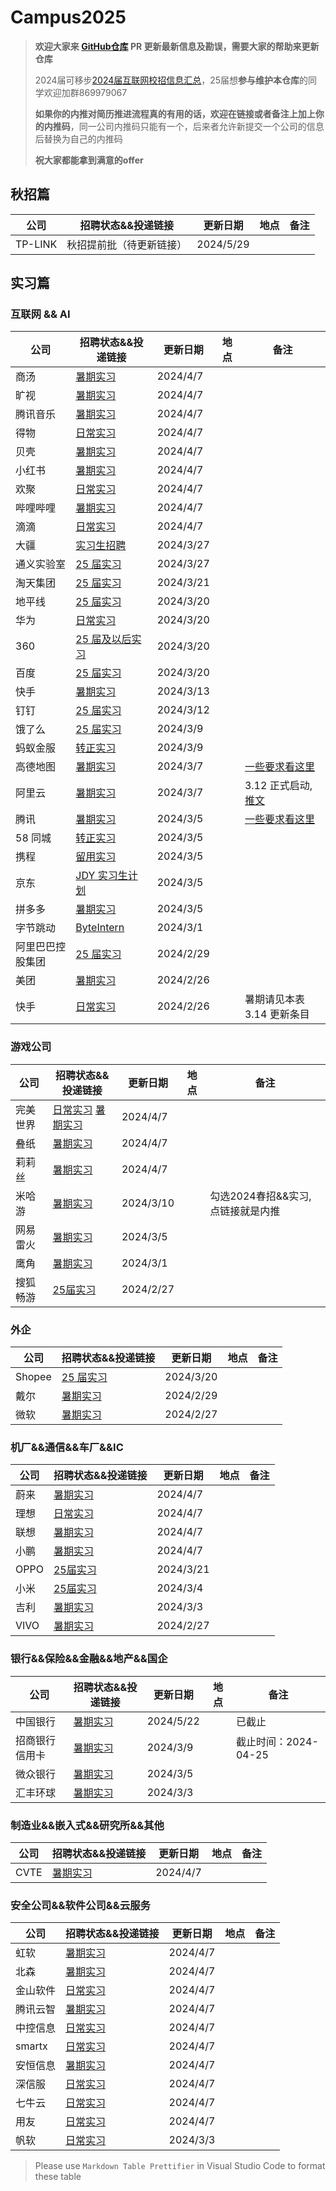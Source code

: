 # Campus2025

> **欢迎大家来 [GitHub仓库](https://github.com/NAOSI-DLUT/Campus2025) PR 更新最新信息及勘误，需要大家的帮助来更新仓库**
>
> 2024届可移步[2024届互联网校招信息汇总](https://campus2024.top/)，25届想**参与维护本仓库**的同学欢迎加群869979067
>
> **如果你的内推对简历推进流程真的有用的话，欢迎在链接或者备注上加上你的内推码**，同一公司内推码只能有一个，后来者允许新提交一个公司的信息后替换为自己的内推码
>
> **祝大家都能拿到满意的offer**

## 秋招篇

| 公司             | 招聘状态&&投递链接                                           | 更新日期  | 地点 | 备注                                                         |
| ---------------- | ------------------------------------------------------------ | --------- | ---- | ------------------------------------------------------------ |
| TP-LINK  | 秋招提前批（待更新链接） | 2024/5/29 | | |


## 实习篇

### 互联网 && AI

| 公司             | 招聘状态&&投递链接                                           | 更新日期  | 地点 | 备注                                                         |
| ---------------- | ------------------------------------------------------------ | --------- | ---- | ------------------------------------------------------------ |
| 商汤             | [暑期实习](https://hr.sensetime.com/SU60fa3bdabef57c1023fc1cbc/pb/interns.html) | 2024/4/7  |      |                                                              |
| 旷视             | [暑期实习](https://app.mokahr.com/campus-recruitment/megviihr/38642#/jobs?project=100030016) | 2024/4/7  |      |                                                              |
| 腾讯音乐         | [暑期实习](https://join.tencentmusic.com/campus/post/?type=20) | 2024/4/7  |      |                                                              |
| 得物             | [日常实习](https://campus.dewu.com/578078/position/list?functionCategory=7287149763211446589) | 2024/4/7  |      |                                                              |
| 贝壳             | [暑期实习](http://campus.ke.com/adcrecru3.aspx)              | 2024/4/7  |      |                                                              |
| 小红书           | [暑期实习](https://job.xiaohongshu.com/intern)               | 2024/4/7  |      |                                                              |
| 欢聚             | [日常实习](https://app.mokahr.com/apply/hjsd/48#/jobs?_k=i3ov2o&commitment=%E5%AE%9E%E4%B9%A0&page=1) | 2024/4/7  |      |                                                              |
| 哔哩哔哩         | [暑期实习](https://jobs.bilibili.com/campus/positions?type=0) | 2024/4/7  |      |                                                              |
| 滴滴             | [日常实习](https://app.mokahr.com/apply/didiglobal/6222#/?anchorName=3046959645&sourceToken=) | 2024/4/7  |      |                                                              |
| 大疆             | [实习生招聘](https://we.dji.com/zh-CN/campus/position?project=intern&from=sec_nav) | 2024/3/27 |      |                                                              |
| 通义实验室       | [25 届实习](https://careers-tongyi.alibaba.com/campus/position-list?campusType=internship&lang=zh) | 2024/3/27 |      |                                                              |
| 淘天集团         | [25 届实习](https://talent.taotian.com/campus/position-list?campusType=internship&lang=zh) | 2024/3/21 |      |                                                              |
| 地平线           | [25 届实习](https://wecruit.hotjob.cn/SU6409ef49bef57c635fd390a6/pb/school.html) | 2024/3/20 |      |                                                              |
| 华为             | [日常实习](https://career.huawei.com/reccampportal/portal5/campus-recruitment.html?jobTypes=0#jobList) | 2024/3/20 |      |                                                              |
| 360              | [25 届及以后实习](https://360campus.zhiye.com/jobs)          | 2024/3/20 |      |                                                              |
| 百度             | [25 届实习](https://talent.baidu.com/jobs/list)              | 2024/3/20 |      |                                                              |
| 快手             | [暑期实习](https://campus.kuaishou.cn/recruit/campus/e/#/campus/jobs?pageNum=1&positionNatureCode=intern) | 2024/3/13 |      |                                                              |
| 钉钉             | [25 届实习](https://talent.dingtalk.com/campus/position-list?campusType=internship&lang=zh) | 2024/3/12 |      |                                                              |
| 饿了么           | [25 届实习](https://talent.ele.me/campus/position-list?campusType=internship&lang=zh) | 2024/3/9  |      |                                                              |
| 蚂蚁金服         | [转正实习](https://talent.antgroup.com/campus-full-list)     | 2024/3/9  |      |                                                              |
| 高德地图         | [暑期实习](https://talent.amap.com/campus/position-list?campusType=internship&lang=zh) | 2024/3/7  |      | [一些要求看这里](https://talent.amap.com/campus/notice?code=1&lang=zh&tab=notice) |
| 阿里云           | [暑期实习](https://careers.aliyun.com/home?lang=zh)          | 2024/3/7  |      | 3.12 正式启动, [推文](https://mp.weixin.qq.com/s/RRsKUjQjrsoybyATofFaoQ) |
| 腾讯             | [暑期实习](https://join.qq.com/post.html?query=p_2)          | 2024/3/5  |      | [一些要求看这里](https://join.qq.com/detail.html?id=270)     |
| 58 同城          | [转正实习](https://campus.58.com/campus/jobs)                | 2024/3/5  |      |                                                              |
| 携程             | [留用实习](https://app.mokahr.com/campus-recruitment/trip/37757?sourceToken=60db9f675d5b58f868aa5dd97721a7aa#/jobs?project%5B0%5D=100054752&page=1&anchorName=jobsList) | 2024/3/5  |      |                                                              |
| 京东             | [JDY 实习生计划](https://campus.jd.com/#/jobs?selProjects=45) | 2024/3/5  |      |                                                              |
| 拼多多           | [暑期实习](https://careers.pinduoduo.com/campus/m/pages/index/index?type=train) | 2024/3/5  |      |                                                              |
| 字节跳动         | [ByteIntern](https://jobs.bytedance.com/campus/position?keywords=&category=&location=&project=7194661126919358757&type=3&job_hot_flag=&current=1&limit=10&functionCategory=&tag=) | 2024/3/1  |      |                                                              |
| 阿里巴巴控股集团 | [25 届实习](https://talent-holding.alibaba.com/campus/position-list?campusType=internship&lang=zh) | 2024/2/29 |      |                                                              |
| 美团             | [暑期实习](https://zhaopin.meituan.com/web/campus?hiringType=2_2) | 2024/2/26 |      |                                                              |
| 快手             | [日常实习](https://zhaopin.kuaishou.cn/recruit/e/#/official/trainee/?workLocationCode=domestic) | 2024/2/26 |      | 暑期请见本表 3.14 更新条目                                   |



### 游戏公司

| 公司     | 招聘状态&&投递链接                                           | 更新日期  | 地点 | 备注                               |
| -------- | ------------------------------------------------------------ | --------- | ---- | ---------------------------------- |
| 完美世界 | [日常实习](https://careersite.tupu360.com/wanmei/position/index?recruitmentType=INTERNSHIPRECRUITMENT) [暑期实习](https://app.mokahr.com/campus-recruitment/pwrd/118768#/page/25%E5%B1%8A%E5%AE%8C%E7%BE%8E%E5%AE%9E%E4%B9%A0%E7%94%9F) | 2024/4/7  |      |                                    |
| 叠纸     | [暑期实习](https://career.papegames.com/campus/position/list?keywords=&category=&location=&project=7336880993762216242&type=&job_hot_flag=&current=1&limit=10&functionCategory=&tag=) | 2024/4/7  |      |                                    |
| 莉莉丝   | [暑期实习](https://lilithgames.jobs.feishu.cn/intern/)       | 2024/4/7  |      |                                    |
| 米哈游   | [暑期实习](https://jobs.mihoyo.com/?sharePageId=37496&recommendationCode=OHLJ9&isRecommendation=true#/campus/position) | 2024/3/10 |      | 勾选2024春招&&实习, 点链接就是内推 |
| 网易雷火 | [暑期实习](https://leihuo.163.com/campus/#/intern)           | 2024/3/5  |      |                                    |
| 鹰角     | [暑期实习](https://campus.hypergryph.com/campus_apply/hypergryph/26326/#/) | 2024/3/1  |      |                                    |
| 搜狐畅游 | [25届实习](https://app.mokahr.com/campus-recruitment/cyou-inc/42233?recommendCode=DSGUrJ34#/jobs) | 2024/2/27 |      |                                    |

### 外企

| 公司   | 招聘状态&&投递链接                                           | 更新日期  | 地点 | 备注 |
| ------ | ------------------------------------------------------------ | --------- | ---- | ---- |
| Shopee | [25 届实习](https://app.mokahr.com/campus-recruitment/shopee/2962#/jobs?zhineng%5B0%5D=168594&page=1&anchorName=jobsList) | 2024/3/20 |      |      |
| 戴尔   | [暑期实习](https://chinajobs.dell.com/%e7%b1%bb%e5%88%ab/jobs/25848/63696/1) | 2024/2/29 |      |      |
| 微软   | [暑期实习](https://jobs.careers.microsoft.com/global/en/search?lc=China) | 2024/2/27 |      |      |


### 机厂&&通信&&车厂&&IC

| 公司 | 招聘状态&&投递链接                                           | 更新日期  | 地点 | 备注 |
| ---- | ------------------------------------------------------------ | --------- | ---- | ---- |
| 蔚来 | [暑期实习](https://nio.jobs.feishu.cn/intern/position/)      | 2024/4/7  |      |      |
| 理想 | [日常实习](https://www.lixiang.com/employ/social/list.html?keyword=%E5%AE%9E%E4%B9%A0&fromJob=1) | 2024/4/7  |      |      |
| 联想 | [暑期实习](https://talent.lenovo.com.cn/position?projectType=2) | 2024/4/7  |      |      |
| 小鹏 | [暑期实习](https://xiaopeng.jobs.feishu.cn/campus/position/list) | 2024/4/7  |      |      |
| OPPO | [25届实习](https://careers.oppo.com/university/oppo/campus/post?recruitType=Intern) | 2024/3/21 |      |      |
| 小米 | [25届实习](https://xiaomi.jobs.f.mioffice.cn/internship/?keywords=&category=&location=&project=7330517396822163565&type=&job_hot_flag=&current=1&limit=10&functionCategory=&spread=6AA3R7B) | 2024/3/4  |      |      |
| 吉利 | [暑期实习](https://campus.geely.com/#/jobs?commitment%5B0%5D=%E5%AE%9E%E4%B9%A0&page=1&anchorName=jobsList) | 2024/3/3  |      |      |
| VIVO | [暑期实习](https://hr.vivo.com/wt/vivo/web/templet1000/index/corpwebPosition1000vivo!gotoPostListForAjax?brandCode=1&useForm=0&recruitType=12&showComp=true) | 2024/2/27 |      |      |


### 银行&&保险&&金融&&地产&&国企

| 公司     | 招聘状态&&投递链接                                                                                                             | 更新日期 | 地点 | 备注 |
|--------|----------------------------------------------------------------------------------------------------------------------------|----------|------|------|
| 中国银行 | [暑期实习](https://campus.chinahr.com/pages/2024-boc-spring) | 2024/5/22 |  | 已截止 |
| 招商银行信用卡         | [暑期实习](https://career.cmbchina.com/positionlist/DF94FD6D-26D3-4A19-9E69-577C4BA1DE82)  | 2024/3/9  |      | 截止时间：2024-04-25 |
| 微众银行 | [暑期实习](https://campus.webank.com/m/campus-recruitment/webankhr/18005/#/page/%E5%AE%9E%E4%B9%A0%E7%94%9F%E8%AE%A1%E5%88%92) | 2024/3/5 |      |      |
| 汇丰环球 | [暑期实习](https://www.hsbc.com/careers)                                                                                       | 2024/3/3 |      |      |



### 制造业&&嵌入式&&研究所&&其他

| 公司 | 招聘状态&&投递链接 | 更新日期 | 地点 | 备注 |
|------|--------------------|----------|------|------|
| CVTE | [暑期实习](https://campus.cvte.com/project/8cdab3f0a68511edb9ffb6421ac0f6d3) | 2024/4/7 |  |  |


### 安全公司&&软件公司&&云服务

| 公司 | 招聘状态&&投递链接                    | 更新日期 | 地点 | 备注 |
|----|-----------------------------------|----------|------|------|
| 虹软 | [暑期实习](https://www.arcsoft.com.cn/job/CadetIntroduce.html) | 2024/4/7 |  |  |
| 北森 | [暑期实习](https://beisen.zhiye.com/intern/jobs) | 2024/4/7 |  |  |
| 金山软件 | [日常实习](https://app.mokahr.com/campus-recruitment/wps/41436#/jobs?project%5B0%5D=100074177&page=1&anchorName=jobsList) | 2024/4/7 |  |  |
| 腾讯云智 | [暑期实习](https://app-tc.mokahr.com/campus-recruitment/csig/20001#/page/%E5%AE%9E%E4%B9%A0%E7%94%9F%E6%8B%9B%E8%81%98) | 2024/4/7 |  |  |
| 中控信息 | [日常实习](https://app.mokahr.com/campus-recruitment/zkxx/72098#/) | 2024/4/7 |  |  |
| smartx | [日常实习](https://app.mokahr.com/campus_apply/smartx/4183#/jobs?zhineng=111480) | 2024/4/7 |  |  |
| 安恒信息 | [暑期实习](https://wecruit.hotjob.cn/SU62650e8f0dcad47b9fd440db/mc/position/intern?t=1674961302650) | 2024/4/7 |  |  |
| 深信服 | [日常实习](https://hr.sangfor.com/campucompon/schoolRecruitment/trainee) | 2024/4/7 |  |  |
| 七牛云 | [日常实习](https://campus.qiniu.com/campus/jobs) | 2024/4/7 |  |  |
| 用友 | [日常实习](https://www.hotjob.cn/wt/yonyou/web/index?brandCode=1#/position/eyJpZCI6IjAiLCJyZWNydWl0VHlwZSI6IjEyIiwic3VibWVudXMiOltdLCJ0aXRsZSI6IuWunuS5oOeUn+aLm+iBmCIsInRpdGxlRU4iOiJJbnRlcm5zIiwidHlwZSI6IkIiLCJ1cmwiOiIvd3QveW9ueW91L3dlYi9pbmRleC9pbnRlcm5zP2JyYW5kQ29kZT0xIiwiaW5kZXgiOjMsImVudHJhbmNlVHlwZSI6MX0=) | 2024/4/7 |  |  |
| 帆软 | [日常实习](https://join.fanruan.com/) | 2024/3/3 |      |      |

> Please use `Markdown Table Prettifier` in Visual Studio Code to format these table
